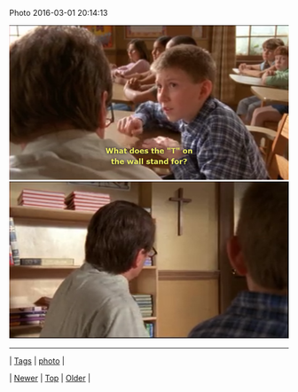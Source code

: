 <!--
title: Photo 2016-03-01 20
date: 2020-06-28T15:27:00.109Z
tags: photo
-->


Photo 2016-03-01 20:14:13

![](140288290157-0.png)
![](140288290157-1.png)

<!--BOTTOM-POST-NAVIGATION-->
---

| [Tags](tags.md) | [photo](tag-photo.md) |

| [Newer](140213762974.md) | [Top](index.md) | [Older](140394777279.md) |
